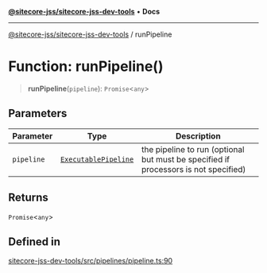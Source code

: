 [**@sitecore-jss/sitecore-jss-dev-tools**](../README.md) • **Docs**

***

[@sitecore-jss/sitecore-jss-dev-tools](../README.md) / runPipeline

# Function: runPipeline()

> **runPipeline**(`pipeline`): `Promise`\<`any`\>

## Parameters

| Parameter | Type | Description |
| ------ | ------ | ------ |
| `pipeline` | [`ExecutablePipeline`](../interfaces/ExecutablePipeline.md) | the pipeline to run (optional but must be specified if processors is not specified) |

## Returns

`Promise`\<`any`\>

## Defined in

[sitecore-jss-dev-tools/src/pipelines/pipeline.ts:90](https://github.com/Sitecore/jss/blob/9cd15ca25619b116ad9c500eef4ef2dc9023209b/packages/sitecore-jss-dev-tools/src/pipelines/pipeline.ts#L90)
